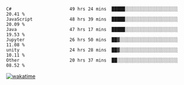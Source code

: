 <!--START_SECTION:waka-->

```text
C#                      49 hrs 24 mins  █████░░░░░░░░░░░░░░░░░░░░   20.41 %
JavaScript              48 hrs 39 mins  █████░░░░░░░░░░░░░░░░░░░░   20.09 %
Java                    47 hrs 17 mins  █████░░░░░░░░░░░░░░░░░░░░   19.53 %
Jupyter                 26 hrs 50 mins  ██▓░░░░░░░░░░░░░░░░░░░░░░   11.08 %
unity                   24 hrs 28 mins  ██▓░░░░░░░░░░░░░░░░░░░░░░   10.11 %
Other                   20 hrs 37 mins  ██░░░░░░░░░░░░░░░░░░░░░░░   08.52 %
```

<!--END_SECTION:waka-->
[![wakatime](https://wakatime.com/badge/user/6c2f442e-41b4-42e3-bc06-d5d8203ad1da.svg)](https://wakatime.com/@6c2f442e-41b4-42e3-bc06-d5d8203ad1da)
